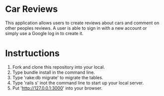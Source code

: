 # Car Reviews

This application allows users to create reviews about cars and comment on other peoples reviews. A user is able to sign in with a new account or simply use a Google log in to create it. 

# Instrtuctions

1. Fork and clone this repository into your local.
2. Type bundle install in the command line.
3. Type 'rake:db migrate' to migrate the tables.
4. Type 'rails s' inot the command line to start up your local server.
5. Put 'http://127.0.0.1:3000' into your browser.
